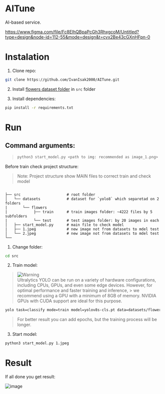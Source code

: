 # AITune
AI-based service.

https://www.figma.com/file/Fc8ElhQBpaPcGh3RhxgcoM/Untitled?type=design&node-id=112-55&mode=design&t=cvx2Be43cGXnHFpn-0

# Instalation 

1. Clone repo:
```bash
git clone https://github.com/IvanIsak2000/AITune.git
```

2. Install [flowers dataset folder](https://drive.google.com/drive/folders/1jHoqyRb_yJDNSiYhHHT8CYJ4kHlw8V9e?usp=sharing) in `src` folder

3. Install dependencies:
```bash
pip install -r requirements.txt
```

# Run

## Command arguments:
>```bash
>python3 start_model.py <path to img: recommended as image_1.png> <model name:  default colab_model.pt>
>```

Before train check project structure:
> Note:
> Project structure show MAIN files to correct train and check model
>
``` 

├── src                     # root folder
│   └── datasets            # dataset for `yolo8` which separetad on 2 folders
|       └── flowers
|            ├── train      # train images folder: ~4222 files by 5 subfolders
|            └── test       # test images folder: by 20 images in each
│   ├── start_model.py      # main file to check model 
|   ├── 1.jpeg              # new image not from datasets to mdel test
│   └── 2.jpeg              # new image not from datasets to mdel test   
└── 
```

1. Change folder:
```bash
cd src
```

2. Train model:

>   <picture>
>   <source media="(prefers-color-scheme: light)" srcset="https://github.com/Mqxx/GitHub-Markdown/blob/main/blockquotes/badge/light-theme/warning.svg">
>   <img alt="Warning" src="https://github.com/Mqxx/GitHub-Markdown/blob/main/blockquotes/badge/dark-theme/warning.svg">
>   </picture><br>
>   Ultralytics YOLO can be run on a variety of hardware configurations, including CPUs, GPUs, and even some edge devices. However, for optimal performance and faster training and inference, >   we recommend using a GPU with a minimum of 8GB of memory. NVIDIA GPUs with CUDA support are ideal for this purpose.

```bash
yolo task=classify mode=train model=yolov8s-cls.pt data=datasets/flowers epochs=3 imgsz=600
```
> For better result you can add epochs, but the training process will be longer.

3. Start model:
```bash
python3 start_model.py 1.jpeg
```

# Result
If all done you get result:

![image](https://github.com/IvanIsak2000/AITune/assets/79650307/f993b938-a7f0-444c-8c50-045bf7b720b1)


